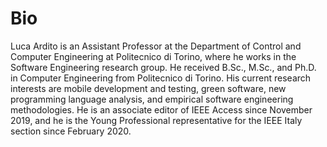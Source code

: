 # Bio

Luca Ardito is an Assistant Professor at the Department of Control and Computer Engineering at Politecnico di Torino, where he works in the Software Engineering research group. He received B.Sc., M.Sc., and Ph.D. in Computer Engineering from Politecnico di Torino. His current research interests are mobile development and testing, green software, new programming language analysis, and empirical software engineering methodologies. He is an associate editor of IEEE Access since November 2019, and he is the Young Professional representative for the IEEE Italy section since February 2020.
<script>
document.onreadystatechange = function() {
     if (document.readyState === 'complete') {
	document.getElementById("sidebar").innerHTML = '<section id="sidebar-content"><p><img id="profilepic" src="https://raw.githubusercontent.com/lucaardito/lucaardito.github.io/master/luca.png"/></p><p><b>Research topics</b><ul><li>Android</li><li>GUI Testing</li><li>Energy Awareness</li><li>Green Software</li></ul></p><section>';
     }
};
</script>

